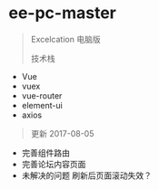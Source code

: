 # ee-pc-master

> Excelcation 电脑版
>
> 技术栈
- Vue
- vuex
- vue-router
- element-ui
- axios
>
> 更新 2017-08-05
- 完善组件路由
- 完善论坛内容页面
- 未解决的问题
  刷新后页面滚动失效？
